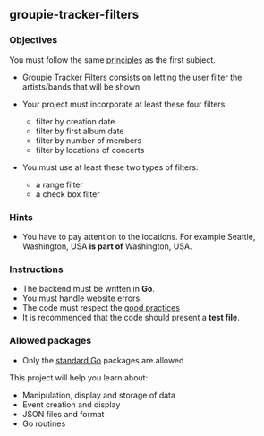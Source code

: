 ## groupie-tracker-filters

### Objectives

You must follow the same [principles](../README.md) as the first subject.

- Groupie Tracker Filters consists on letting the user filter the artists/bands that will be shown.

- Your project must incorporate at least these four filters:

  - filter by creation date
  - filter by first album date
  - filter by number of members
  - filter by locations of concerts

- You must use at least these two types of filters:
  - a range filter
  - a check box filter

### Hints

- You have to pay attention to the locations. For example Seattle, Washington, USA **is part of** Washington, USA.

### Instructions

- The backend must be written in **Go**.
- You must handle website errors.
- The code must respect the [good practices](../../good-practices/README.md)
- It is recommended that the code should present a **test file**.

### Allowed packages

- Only the [standard Go](https://golang.org/pkg/) packages are allowed

This project will help you learn about:

- Manipulation, display and storage of data
- Event creation and display
- JSON files and format
- Go routines
